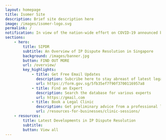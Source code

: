 ```yaml
---
layout: homepage
title: Isomer Site
description: Brief site description here
image: /images/isomer-logo.svg
permalink: /
notification: In view of the nation-wide effort on COVID-19 announced by the government, IPOS has taken steps to protect the well-being of our employees, customers and stakeholders. The latest updates with regard to our services are available here. 
sections:
    - hero:
        title: SIPDR
        subtitle: An Overview of IP Dispute Resolution in Singapore
        background: /images/banner.jpg
        button: FIND OUT MORE
        url: /overview/
        key_highlights:
            - title: Get Free Email Updates
              description: Subcribe here to stay abreast of latest legal developments
              url: https://form.gov.sg/5fb35ef7f90f3700116957a8
            - title: Find an Expert
              description: Search the database for various experts  
              url: https://gmail.com
            - title: Book a Legal Clinic
              description: Get preliminary advice from a professional lawyer for better decision-making
              url: /resources-for-businesses/clinic-sessions/
    - resources:
        title: Latest Developments in IP Dispute Resolution 
        subtitle: 
        button: View all
---
```


